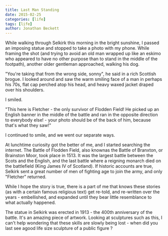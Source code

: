 ```yaml
---
title: Last Man Standing
date: 2015-02-25
categories: [life]
tags: [life]
author: Jonathan Beckett
---
```


While walking through Selkirk this morning in the bright sunshine, I passed an imposing statue and stopped to take a photo with my phone. While framing the shot (and trying to avoid an old man wrapped up like an eskimo who appeared to have no other purpose than to stand in the middle of the footpath), another older gentleman approached, walking his dog.

"You're taking that from the wrong side, sonny", he said in a rich Scottish brogue. I looked around and saw the warm smiling face of a man in perhaps his 70s, flat cap perched atop his head, and heavy waxed jacket draped over his shoulders.

I smiled.

"This here is Fletcher - the only survivor of Flodden Field! He picked up an English banner in the middle of the battle and ran in the opposite direction to everybody else! - your photo should be of the back of him, because that's what they saw!"

I continued to smile, and we went our separate ways.

At lunchtime curiosity got the better of me, and I started searching the internet. The Battle of Flodden Field, also knownas the Battle of Branxton, or Brainston Moor, took place in 1513. It was the largest battle between the Scots and the English, and the last battle where a reigning monarch died on the battlefield (King James IV of Scotland). If historic accounts are true, Selkirk sent a great number of men of fighting age to join the army, and only "Fletcher" returned.

While I hope the story is true, there is a part of me that knows these stories (as with a certain famous religious text) get re-told, and re-written over the years - embellished, and expanded until they bear little resemblance to what actually happened.

The statue in Selkirk was erected in 1913 - the 400th anniversary of the battle. It's an amazing piece of artwork. Looking at sculptures such as this, I can't help wondering that these skills are slowly being lost - when did you last see agood life size sculpture of a public figure ?